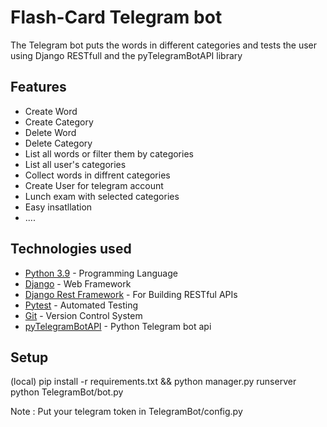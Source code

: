 # Flash-Card Telegram bot
The Telegram bot puts the words in different categories and tests the user using Django RESTfull and the pyTelegramBotAPI library


## Features
- Create Word
- Create Category
- Delete Word
- Delete Category
- List all words or filter them by categories
- List all user's categories
- Collect words in diffrent categories
- Create User for telegram account
- Lunch exam with selected categories
- Easy insatllation
- ....

## Technologies used
- [Python 3.9](https://www.python.org/) - Programming Language
- [Django](https://docs.djangoproject.com/en/4.0/releases/4.0/) - Web Framework
- [Django Rest Framework](https://www.django-rest-framework.org/) - For Building RESTful APIs
- [Pytest](https://docs.pytest.org/en/7.0.x/) - Automated Testing
- [Git](https://git-scm.com/doc) - Version Control System
- [pyTelegramBotAPI](https://pypi.org/project/pyTelegramBotAPI/) - Python Telegram bot api


## Setup
(local) pip install -r requirements.txt && python manager.py runserver
        python TelegramBot/bot.py

Note : Put your telegram token in TelegramBot/config.py